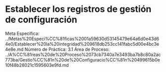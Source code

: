 # Establecer los registros de gestión de configuración

Meta Específica: ../Metas%20Especi%CC%81ficas%2001a59630d53145479e64a6d0e43d64e0/Establecer%20la%20integridad%209618db253cc141fabc5d00e4bc3e4e8e.md
Número de Práctica: 3.1
Área de Proceso: ../A%CC%81reas%20de%20Proceso%2073cb7340a7e3493ba7b8c80a2ac773ba/Gestio%CC%81n%20de%20Configuracio%CC%81n%20499615b0e10f48b28021c1595603e9fd.md